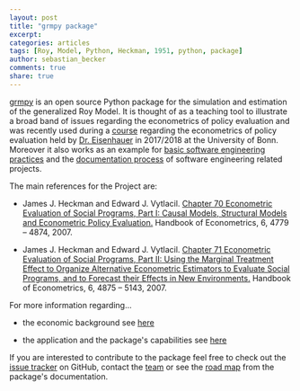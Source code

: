 ```yaml
---
layout: post
title: "grmpy package"
excerpt: 
categories: articles
tags: [Roy, Model, Python, Heckman, 1951, python, package]
author: sebastian_becker
comments: true
share: true
---
```


[grmpy](https://github.com/grmToolbox/grmpy) is an open source Python package for the simulation and estimation of the generalized Roy Model.
It is thought of as a teaching tool to illustrate a broad band of issues regarding the econometrics of policy evaluation and was recently used during a [course](https://github.com/policyMetrics/course) regarding the econometrics of policy evaluation held by [Dr. Eisenhauer](https://www.iame.uni-bonn.de/people/philipp-eisenhauer) in 2017/2018 at the University of Bonn. 
Moreover it also works as an example for [basic software engineering practices](http://grmpy.readthedocs.io/en/latest/software_engineering.html) and the [documentation process](http://grmpy.readthedocs.io/en/latest/index.html) of software engineering related projects.

The main references for the Project are:

* James J. Heckman and Edward J. Vytlacil. [Chapter 70 Econometric Evaluation of Social Programs, Part I: Causal Models, Structural Models and Econometric Policy Evaluation.](https://www.sciencedirect.com/science/article/pii/S1573441207060709) Handbook of Econometrics, 6, 4779 – 4874, 2007.

* James J. Heckman and Edward J. Vytlacil. [Chapter 71 Econometric Evaluation of Social Programs, Part II: Using the Marginal Treatment Effect to Organize Alternative Econometric Estimators to Evaluate Social Programs, and to Forecast their Effects in New Environments.](https://www.sciencedirect.com/science/article/pii/S1573441207060710) Handbook of Econometrics, 6, 4875 – 5143, 2007.


For more information regarding...
  
  * the economic background see [here](http://grmpy.readthedocs.io/en/latest/economics.html)
  
  * the application and the package's capabilities see [here](http://grmpy.readthedocs.io/en/latest/tutorial.html)

If you are interested to contribute to the package feel free to check out the [issue tracker](https://github.com/grmToolbox/grmpy/issues) on GitHub, contact the [team](http://grmpy.readthedocs.io/en/latest/credits.html) or see the [road map](http://grmpy.readthedocs.io/en/latest/contributing.html) from the package's documentation.
